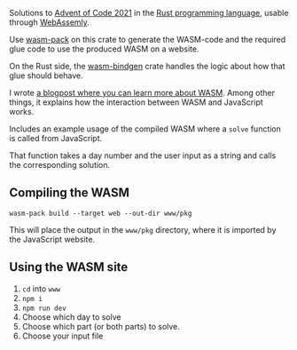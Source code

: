 Solutions to [Advent of Code 2021](https://adventofcode.com/2021) in the [Rust programming language](https://www.rust-lang.org/), usable through [WebAssemly](https://webassembly.org/).

Use [wasm-pack](https://github.com/rustwasm/wasm-pack) on this crate to generate the WASM-code and the required glue code to use the produced WASM on a website.

On the Rust side, the [wasm-bindgen](https://github.com/rustwasm/wasm-bindgen) crate handles the logic about how that glue should behave.

I wrote [a blogpost where you can learn more about WASM](https://nickymeuleman.netlify.app/blog/webassembly). Among other things, it explains how the interaction between WASM and JavaScript works.

Includes an example usage of the compiled WASM where a `solve` function is called from JavaScript.

That function takes a day number and the user input as a string and calls the corresponding solution.

## Compiling the WASM

`wasm-pack build --target web --out-dir www/pkg`

This will place the output in the `www/pkg` directory, where it is imported by the JavaScript website.

## Using the WASM site

1. `cd` into `www`
1. `npm i`
1. `npm run dev`
1. Choose which day to solve
1. Choose which part (or both parts) to solve.
1. Choose your input file